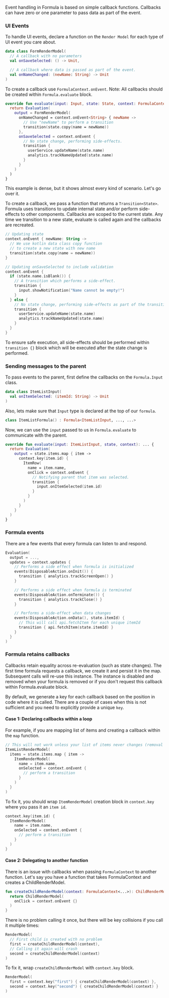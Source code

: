 Event handling in Formula is based on simple callback functions. Callbacks can have zero or 
one parameter to pass data as part of the event.

### UI Events
To handle UI events, declare a function on the `Render Model` for each type of UI event you care about.
```kotlin
data class FormRenderModel(
  // A callback with no parameters
  val onSaveSelected: () -> Unit,

  // A callback where data is passed as part of the event.
  val onNameChanged: (newName: String) -> Unit
)
```

To create a callback use `FormulaContext.onEvent`. Note: All callbacks should be created within `Formula.evaluate` block.
```kotlin
override fun evaluate(input: Input, state: State, context: FormulaContext): ... {
  return Evaluation(
    output = FormRenderModel(
      onNameChanged = context.onEvent<String> { newName ->
        // Use "newName" to perform a transition
        transition(state.copy(name = newName))
      },
      onSaveSelected = context.onEvent {
        // No state change, performing side-effects.
        transition {
          userService.updateName(state.name)  
          analytics.trackNameUpdated(state.name)
        }
      }
    )
  )
}
```

This example is dense, but it shows almost every kind of scenario. Let's go over it.

To create a callback, we pass a function that returns a `Transition<State>`. Formula
uses transitions to update internal state and/or perform side-effects to other components. 
Callbacks are scoped to the current state. Any time we transition to a new state, evaluate
is called again and the callbacks are recreated.

```kotlin
// Updating state
context.onEvent { newName: String ->
  // We use kotlin data class copy function
  // to create a new state with new name
  transition(state.copy(name = newName))
}

// Updating onSaveSelected to include validation
context.onEvent {
  if (state.name.isBlank()) {
    // A transition which performs a side-effect.
    transition {
      input.showNotification("Name cannot be empty!")
    }
  } else {
    // No state change, performing side-effects as part of the transition
    transition {
      userService.updateName(state.name)
      analytics.trackNameUpdated(state.name)
    }
  }
}
```

To ensure safe execution, all side-effects should be performed within `transition {}` block which
will be executed after the state change is performed.

### Sending messages to the parent
To pass events to the parent, first define the callbacks on the `Formula.Input` class.
```kotlin
data class ItemListInput(
  val onItemSelected: (itemId: String) -> Unit
)
```

Also, lets make sure that `Input` type is declared at the top of our `formula`.
```kotlin
class ItemListFormula() : Formula<ItemListInput, ..., ...>
```

Now, we can use the `input` passed to us in `Formula.evaluate` to communicate with the parent.
```kotlin
override fun evaluate(input: ItemListInput, state, context): ... {
  return Evaluation(
    output = state.items.map { item ->
      context.key(item.id) {
        ItemRow(
          name = item.name,
          onClick = context.onEvent {
            // Notifying parent that item was selected.
            transition {
              input.onItemSelected(item.id)
            }
          }
        )
      }
    }
  )
}
```

### Formula events
There are a few events that every formula can listen to and respond.

```kotlin
Evaluation(
  output = ...,
  updates = context.updates {
    // Performs a side effect when formula is initialized
    events(DisposableAction.onInit()) {
      transition { analytics.trackScreenOpen() }
    }

    // Performs a side effect when formula is terminated
    events(DisposableAction.onTerminate()) {
      transition { analytics.trackClose() }
    }

    // Performs a side-effect when data changes
    events(DisposableAction.onData(), state.itemId) {
      // This will call api.fetchItem for each unique itemId
      transition { api.fetchItem(state.itemId) }
    }
  }
)
```

### Formula retains callbacks
Callbacks retain equality across re-evaluation (such as state changes). The first time formula
requests a callback, we create it and persist it in the map. Subsequent calls will re-use this
instance. The instance is disabled and removed when your formula is removed or if you don't
request this callback within Formula.evaluate block.

By default, we generate a key for each callback based on the position in code where it is called.
There are a couple of cases when this is not sufficient and you need to explicitly provide a unique `key`.

#### Case 1: Declaring callbacks within a loop
For example, if you are mapping list of items and creating a callback within the `map` function.
```kotlin
// This will not work unless your list of items never changes (removal of item or position change).
ItemListRenderModel(
  items = state.items.map { item ->
    ItemRenderModel(
      name = item.name,
      onSelected = context.onEvent {
        // perform a transition
      }
    )
  }
)
```

To fix it, you should wrap `ItemRenderModel` creation block in `context.key` where you pass it an `item id`.
```kotlin
context.key(item.id) {
  ItemRenderModel(
    name = item.name,
    onSelected = context.onEvent {
      // perform a transition
    }
  )
}
```

#### Case 2: Delegating to another function
There is an issue with callbacks when passing `FormulaContext` to another function.
Let's say you have a function that takes FormulaContext and creates a ChildRenderModel.
```kotlin
fun createChildRenderModel(context: FormulaContext<...>): ChildRenderModel {
  return ChildRenderModel(
    onClick = context.onEvent {}
  )
}
```

There is no problem calling it once, but there will be key collisions if you call it multiple times:
```kotlin
RenderModel(
  // First child is created with no problem
  first = createChildRenderModel(context),
  // Calling it again will crash
  second = createChildRenderModel(context)
)
```

To fix it, wrap `createChildRenderModel` with `context.key` block.
```kotlin
RenderModel(
  first = context.key("first") { createChildRenderModel(context) },
  second = context.key("second") { createChildRenderModel(context) }
)
```
